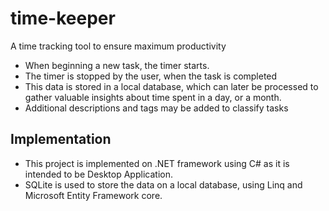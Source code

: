 # time-keeper
A time tracking tool to ensure maximum productivity
- When beginning a new task, the timer starts.
- The timer is stopped by the user, when the task is completed
- This data is stored in a local database, which can later be processed to gather valuable insights about time spent in a day, or a month.
- Additional descriptions and tags may be added to classify tasks
## Implementation
- This project is implemented on .NET framework using C# as it is intended to be Desktop Application.
- SQLite is used to store the data on a local database, using Linq and Microsoft Entity Framework core.
